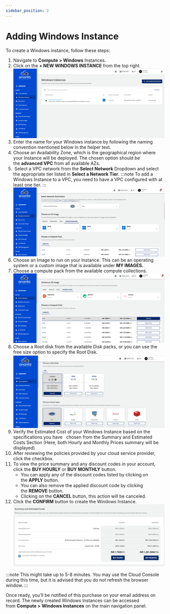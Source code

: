 ```yaml
---
sidebar_position: 2
---
```

# Adding Windows Instance
To create a Windows instance, follow these steps:

1. Navigate to **Compute > Windows** Instances.
2. Click on the **+ NEW WINDOWS INSTANCE** from the top right.
	![Windows Instance creation](img/WindowsInstance2.png)
3. Enter the name for your Windows instance by following the naming convention mentioned below in the helper text.
4.  Choose an Availability Zone, which is the geographical region where your Instance will be deployed. The chosen option should be the **advanced VPC** from all available AZs.
5.  Select a VPC network from the **Select Network** Dropdown and select the appropriate tier listed in **Select a Network Tier**.
	:::note
	To add a Windows Instance to a VPC, you need to have a VPC configured with at least one tier.
	:::
	![Windows Instance](img/WindowsInstance4.png)
6. Choose an Image to run on your Instance. This can be an operating system or a custom image that is available under **MY IMAGES.**
7. Choose a compute pack from the available compute collections.
   ![Compute Pack](img/ComputePack.png)
8. Choose a Root disk from the available Disk packs, or you can use the free size option to specify the Root Disk.
   ![Root Disk](img/RootDisk.png)
9. Verify the Estimated Cost of your Windows Instance based on the specifications you have   chosen from the Summary and Estimated Costs Section (Here, both Hourly and Monthly Prices summary will be displayed)
10. After reviewing the policies provided by your cloud service provider, click the checkbox.
11. To view the price summary and any discount codes in your account, click the **BUY HOURLY** or **BUY MONTHLY** button.
    - You can apply any of the discount codes listed by clicking on the **APPLY** button. 
    - You can also remove the applied discount code by clicking the **REMOVE** button. 
    - Clicking on the **CANCEL** button, this action will be canceled.
12. Click the **CONFIRM**  button to create the Windows Instance.
    ![Summary and Estimated ](img/WindowsInstance5.png)

:::note 
This might take up to 5-8 minutes. You may use the Cloud Console during this time, but it is advised that you do not refresh the browser window.
:::

Once ready, you’ll be notified of this purchase on your email address on record. The newly created Windows Instances can be accessed from **Compute >** **Windows Instances** on the main navigation panel.